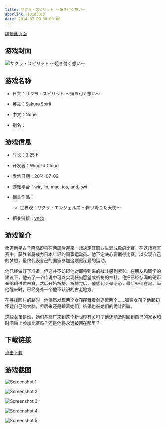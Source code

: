 ```yaml
---
title: サクラ・スピリット ～焼き付く想い～
abbrlink: e31d3023
date: 2014-07-09 00:00:00
---
```

[编辑此页面](https://github.com/ACG-3/ADV3-source/blob/main/source/_posts/games/%E3%82%B5%E3%82%AF%E3%83%A9%E3%83%BB%E3%82%B9%E3%83%94%E3%83%AA%E3%83%83%E3%83%88%20%EF%BD%9E%E7%84%BC%E3%81%8D%E4%BB%98%E3%81%8F%E6%83%B3%E3%81%84%EF%BD%9E.md)

## 游戏封面

![サクラ・スピリット ～焼き付く想い～](https://pan.timero.xyz/d/onedrive/img_lib_001/%E3%82%B5%E3%82%AF%E3%83%A9%E3%83%BB%E3%82%B9%E3%83%94%E3%83%AA%E3%83%83%E3%83%88%20%EF%BD%9E%E7%84%BC%E3%81%8D%E4%BB%98%E3%81%8F%E6%83%B3%E3%81%84%EF%BD%9E_cover.avif)


## 游戏名称

- 日文：サクラ・スピリット ～焼き付く想い～
- 英文：Sakura Spirit
- 中文：None

- 别名：


## 游戏信息

- 时长：3.25 h
- 开发者：Winged Cloud
- 发售日期：2014-07-09
- 游戏平台：win, lin, mac, ios, and, swi
- 相关作品：
   - 世界观：サクラ・エンジェルズ ～舞い降りた天使～

- 相关链接：[vndb](https://vndb.org/v15251)


## 游戏简介

柔道新星古千隆弘即将在两周后迎来一场决定其职业生涯成败的比赛。在这场冠军赛中，获胜者将成为日本年轻的国家运动员。他下定决心要赢得比赛，以实现自己的梦想，最终代表自己的国家参加这项他深爱的运动。

他已经做好了准备，但这并不妨碍他对即将到来的战斗感到紧张。在朋友和同学的建议下，他去了一个传说中可以实现任何愿望或祈祷的神社。他把已经存满的硬币全部倒进供奉盒，然后开始祈祷。祈祷之后，他感到头晕恶心，最后晕倒在地。当他醒来时，已经身处一个他不认识的古老地方。

在寻找回村的路时，他偶然发现两个女孩挥舞着剑追赶两个......狐狸女孩？他起初怀疑自己的大脑，但后来还是跟着她们，结果也被她们的诡计所骗。

这些女孩是谁，她们与高广来到这个新世界有关吗？他还能及时回到自己的家乡和时间轴上参加比赛吗？还是他将永远被困在那里？


## 下载链接

[点击下载](https://pan.timero.xyz/onedrive/adv_lib_001/%E3%82%B5%E3%82%AF%E3%83%A9%E3%83%BB%E3%82%B9%E3%83%94%E3%83%AA%E3%83%83%E3%83%88%20%EF%BD%9E%E7%84%BC%E3%81%8D%E4%BB%98%E3%81%8F%E6%83%B3%E3%81%84%EF%BD%9E)


## 游戏截图


![Screenshot 1](https://pan.timero.xyz/d/onedrive/img_lib_001/%E3%82%B5%E3%82%AF%E3%83%A9%E3%83%BB%E3%82%B9%E3%83%94%E3%83%AA%E3%83%83%E3%83%88%20%EF%BD%9E%E7%84%BC%E3%81%8D%E4%BB%98%E3%81%8F%E6%83%B3%E3%81%84%EF%BD%9E_Screenshot_1.avif)

![Screenshot 2](https://pan.timero.xyz/d/onedrive/img_lib_001/%E3%82%B5%E3%82%AF%E3%83%A9%E3%83%BB%E3%82%B9%E3%83%94%E3%83%AA%E3%83%83%E3%83%88%20%EF%BD%9E%E7%84%BC%E3%81%8D%E4%BB%98%E3%81%8F%E6%83%B3%E3%81%84%EF%BD%9E_Screenshot_2.avif)

![Screenshot 3](https://pan.timero.xyz/d/onedrive/img_lib_001/%E3%82%B5%E3%82%AF%E3%83%A9%E3%83%BB%E3%82%B9%E3%83%94%E3%83%AA%E3%83%83%E3%83%88%20%EF%BD%9E%E7%84%BC%E3%81%8D%E4%BB%98%E3%81%8F%E6%83%B3%E3%81%84%EF%BD%9E_Screenshot_3.avif)

![Screenshot 4](https://pan.timero.xyz/d/onedrive/img_lib_001/%E3%82%B5%E3%82%AF%E3%83%A9%E3%83%BB%E3%82%B9%E3%83%94%E3%83%AA%E3%83%83%E3%83%88%20%EF%BD%9E%E7%84%BC%E3%81%8D%E4%BB%98%E3%81%8F%E6%83%B3%E3%81%84%EF%BD%9E_Screenshot_4.avif)

![Screenshot 5](https://pan.timero.xyz/d/onedrive/img_lib_001/%E3%82%B5%E3%82%AF%E3%83%A9%E3%83%BB%E3%82%B9%E3%83%94%E3%83%AA%E3%83%83%E3%83%88%20%EF%BD%9E%E7%84%BC%E3%81%8D%E4%BB%98%E3%81%8F%E6%83%B3%E3%81%84%EF%BD%9E_Screenshot_5.avif)

